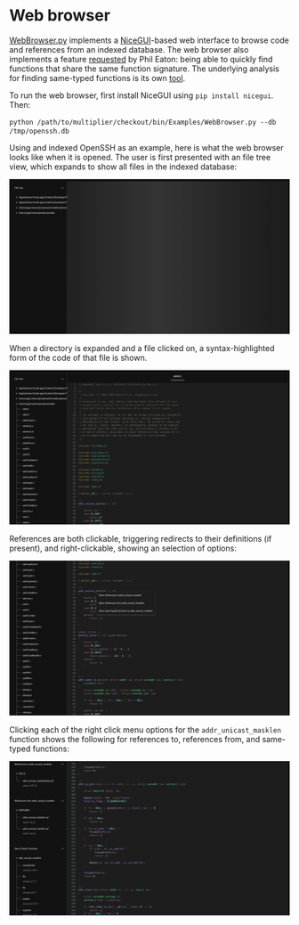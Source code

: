 # Web browser

[WebBrowser.py](../bin/Examples/WebBrowser.py) implements a
[NiceGUI](https://nicegui.io/)-based web interface to browse code and references
from an indexed database. The web browser also implements a feature [requested](https://x.com/eatonphil/status/1821573274582823247)
by Phil Eaton: being able to quickly find functions that share the same function signature.
The underlying analysis for finding same-typed functions is its own [tool](group-functions.md).

To run the web browser, first install NiceGUI using `pip install nicegui`. Then:

```shell
python /path/to/multiplier/checkout/bin/Examples/WebBrowser.py --db /tmp/openssh.db 
```

Using and indexed OpenSSH as an example, here is what the web browser looks like
when it is opened. The user is first presented with an file tree view, which
expands to show all files in the indexed database:

![File tree view](images/web-browser-0.png)

When a directory is expanded and a file clicked on, a syntax-highlighted form of
the code of that file is shown.

![File tree view](images/web-browser-1.png)

References are both clickable, triggering redirects to their definitions
(if present), and right-clickable, showing an selection of options:

![File tree view](images/web-browser-2.png)

Clicking each of the right click menu options for the `addr_unicast_masklen` function
shows the following for references to, references from, and same-typed functions:

![File tree view](images/web-browser-3.png)